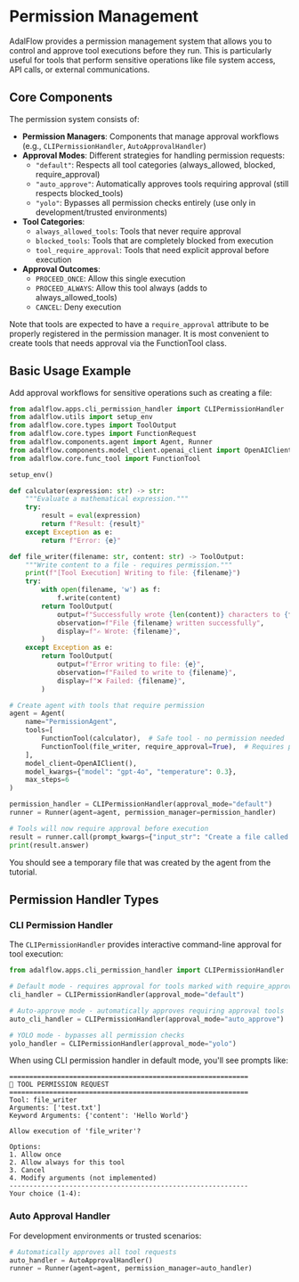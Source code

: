 # Permission Management

AdalFlow provides a permission management system that allows you to control and approve tool executions before they run. This is particularly useful for tools that perform sensitive operations like file system access, API calls, or external communications.

## Core Components

The permission system consists of:

- **Permission Managers**: Components that manage approval workflows (e.g., `CLIPermissionHandler`, `AutoApprovalHandler`)
- **Approval Modes**: Different strategies for handling permission requests:
  - `"default"`: Respects all tool categories (always_allowed, blocked, require_approval)
  - `"auto_approve"`: Automatically approves tools requiring approval (still respects blocked_tools)
  - `"yolo"`: Bypasses all permission checks entirely (use only in development/trusted environments)
- **Tool Categories**: 
  - `always_allowed_tools`: Tools that never require approval
  - `blocked_tools`: Tools that are completely blocked from execution
  - `tool_require_approval`: Tools that need explicit approval before execution
- **Approval Outcomes**: 
  - `PROCEED_ONCE`: Allow this single execution
  - `PROCEED_ALWAYS`: Allow this tool always (adds to always_allowed_tools)
  - `CANCEL`: Deny execution

Note that tools are expected to have a `require_approval` attribute to be properly registered in the permission manager. It is most convenient to create tools that needs approval via the FunctionTool class. 

## Basic Usage Example

Add approval workflows for sensitive operations such as creating a file:

```python
from adalflow.apps.cli_permission_handler import CLIPermissionHandler
from adalflow.utils import setup_env
from adalflow.core.types import ToolOutput
from adalflow.core.types import FunctionRequest
from adalflow.components.agent import Agent, Runner
from adalflow.components.model_client.openai_client import OpenAIClient
from adalflow.core.func_tool import FunctionTool

setup_env()

def calculator(expression: str) -> str:
    """Evaluate a mathematical expression."""
    try:
        result = eval(expression)
        return f"Result: {result}"
    except Exception as e:
        return f"Error: {e}"

def file_writer(filename: str, content: str) -> ToolOutput:
    """Write content to a file - requires permission."""
    print(f"[Tool Execution] Writing to file: {filename}")
    try:
        with open(filename, 'w') as f:
            f.write(content)
        return ToolOutput(
            output=f"Successfully wrote {len(content)} characters to {filename}",
            observation=f"File {filename} written successfully",
            display=f"✍️ Wrote: {filename}",
        )
    except Exception as e:
        return ToolOutput(
            output=f"Error writing to file: {e}",
            observation=f"Failed to write to {filename}",
            display=f"❌ Failed: {filename}",
        )

# Create agent with tools that require permission
agent = Agent(
    name="PermissionAgent",
    tools=[
        FunctionTool(calculator),  # Safe tool - no permission needed
        FunctionTool(file_writer, require_approval=True),  # Requires permission
    ],
    model_client=OpenAIClient(),
    model_kwargs={"model": "gpt-4o", "temperature": 0.3},
    max_steps=6
)

permission_handler = CLIPermissionHandler(approval_mode="default")
runner = Runner(agent=agent, permission_manager=permission_handler)

# Tools will now require approval before execution
result = runner.call(prompt_kwargs={"input_str": "Create a file called 'test.txt' with content 'Hello World'"})
print(result.answer)
```

You should see a temporary file that was created by the agent from the tutorial.

## Permission Handler Types

### CLI Permission Handler

The `CLIPermissionHandler` provides interactive command-line approval for tool execution:

```python
from adalflow.apps.cli_permission_handler import CLIPermissionHandler

# Default mode - requires approval for tools marked with require_approval=True
cli_handler = CLIPermissionHandler(approval_mode="default")

# Auto-approve mode - automatically approves requiring approval tools
auto_cli_handler = CLIPermissionHandler(approval_mode="auto_approve")

# YOLO mode - bypasses all permission checks
yolo_handler = CLIPermissionHandler(approval_mode="yolo")
```

When using CLI permission handler in default mode, you'll see prompts like:
```
============================================================
🔧 TOOL PERMISSION REQUEST
============================================================
Tool: file_writer
Arguments: ['test.txt']
Keyword Arguments: {'content': 'Hello World'}

Allow execution of 'file_writer'?

Options:
1. Allow once
2. Allow always for this tool
3. Cancel
4. Modify arguments (not implemented)
------------------------------------------------------------
Your choice (1-4): 
```

### Auto Approval Handler

For development environments or trusted scenarios:

```python
# Automatically approves all tool requests
auto_handler = AutoApprovalHandler()
runner = Runner(agent=agent, permission_manager=auto_handler)
```
